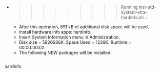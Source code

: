 * >>>>>>>>> Running inst-std-system-xtra-hardinfo.sh ...
  * After this operation, 891 kB of additional disk space will be used.
  * Install hardware info apps: hardinfo.
  * Insert System Information menu in Administration.
  * Disk size = 5826936K. Space Used = 1236K. Runtime = 00:00:00:02.
  * The following NEW packages will be installed:
  ```bash
hardinfo
  ```
